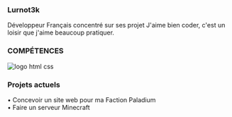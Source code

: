 ### **Lurnot3k**

Développeur Français concentré sur ses projet
J'aime bien coder, c'est un loisir que j'aime beaucoup pratiquer.

### **COMPÉTENCES**

![logo html css](https://byfeel.info/wp-content/uploads/2015/02/css-html2-e1517475681211.png)

### **Projets actuels**

• Concevoir un site web pour ma Faction Paladium
<br />• Faire un serveur Minecraft 
